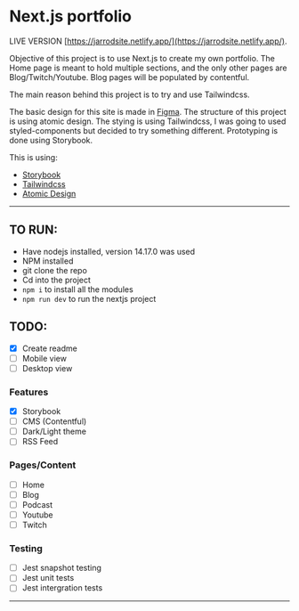 # Next.js portfolio

LIVE VERSION [https://jarrodsite.netlify.app/](https://jarrodsite.netlify.app/).

Objective of this project is to use Next.js to create my own portfolio.
The Home page is meant to hold multiple sections, and the only other pages are Blog/Twitch/Youtube.
Blog pages will be populated by contentful.

The main reason behind this project is to try and use Tailwindcss.

The basic design for this site is made in [Figma](https://www.figma.com/file/wLqVYuYcdFWoMFCHxxqA1c/JarrodKane?node-id=1%3A982).
The structure of this project is using atomic design.
The stying is using Tailwindcss, I was going to used styled-components but decided to try something different.
Prototyping is done using Storybook.

This is using:

- [Storybook](https://storybook.js.org/)
- [Tailwindcss](https://tailwindcss.com/)
- [Atomic Design](https://bradfrost.com/blog/post/atomic-web-design/)

---

## TO RUN:

- Have nodejs installed, version 14.17.0 was used
- NPM installed
- git clone the repo
- Cd into the project
- `npm i` to install all the modules
- `npm run dev` to run the nextjs project

## TODO:

- [x] Create readme
- [ ] Mobile view
- [ ] Desktop view

### Features

- [x] Storybook
- [ ] CMS (Contentful)
- [ ] Dark/Light theme
- [ ] RSS Feed

### Pages/Content

- [ ] Home
- [ ] Blog
- [ ] Podcast
- [ ] Youtube
- [ ] Twitch

### Testing

- [ ] Jest snapshot testing
- [ ] Jest unit tests
- [ ] Jest intergration tests

---
